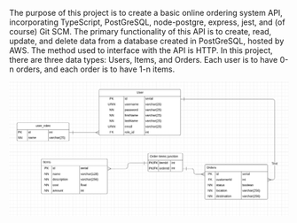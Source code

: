 The purpose of this project is to create a basic online ordering system API, incorporating TypeScript, PostGreSQL, node-postgre, express, jest, and (of course) Git SCM. The primary functionality of this API is to create, read, update, and delete data from a database created in PostGreSQL, hosted by AWS. The method used to interface with the API is HTTP. In this project, there are three data types: Users, Items, and Orders. Each user is to have 0-n orders, and each order is to have 1-n items.

![](images/ER_diagram6.png)


